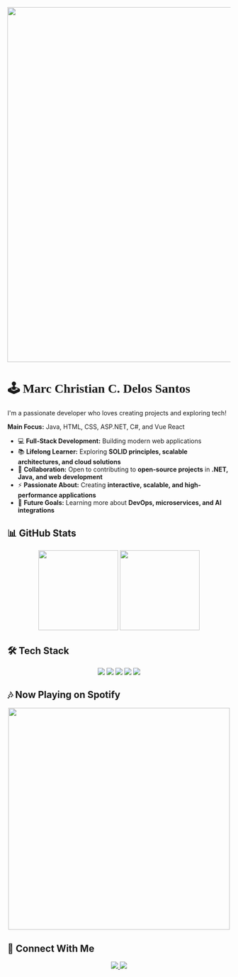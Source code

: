 <p align="center">
  <img src="https://i.pinimg.com/originals/1c/4a/45/1c4a4596912277e7b3b209f1ccf49927.gif" width="800"/>
</p>

# 🕹️ <span style="font-family: 'Press Start 2P', cursive;">Marc Christian C. Delos Santos</span> 

I'm a passionate developer who loves creating projects and exploring tech!

**Main Focus:** Java, HTML, CSS, ASP.NET, C#, and Vue React

- 💻 **Full-Stack Development:** Building modern web applications
- 📚 **Lifelong Learner:** Exploring **SOLID principles, scalable architectures, and cloud solutions**
- 🤝 **Collaboration:** Open to contributing to **open-source projects** in **.NET, Java, and web development**
- ⚡ **Passionate About:** Creating **interactive, scalable, and high-performance applications**
- 🎯 **Future Goals:** Learning more about **DevOps, microservices, and AI integrations**

## 📊 GitHub Stats

<p align="center">  
  <img height="180em" src="https://github-readme-stats.vercel.app/api?username=mowreee&show_icons=true&theme=tokyonight" />  
  <img height="180em" src="https://github-readme-streak-stats.herokuapp.com/?user=mowreee&theme=tokyonight" />  
</p>

## 🛠️ Tech Stack

<p align="center"> <img src="https://img.shields.io/badge/C%23-239120?style=for-the-badge&logo=csharp&logoColor=white"/> 
                   <img src="https://img.shields.io/badge/.NET-512BD4?style=for-the-badge&logo=dotnet&logoColor=white"/> 
                   <img src="https://img.shields.io/badge/Visual%20Studio-5C2D91?style=for-the-badge&logo=visualstudio&logoColor=white"/> 
                   <img src="https://img.shields.io/badge/SQL%20Server-CC2927?style=for-the-badge&logo=microsoftsqlserver&logoColor=white"/> 
                   <img src="https://img.shields.io/badge/Docker-2496ED?style=for-the-badge&logo=docker&logoColor=white"/> 
</p>

## 🎶 Now Playing on Spotify

<p align="center"> <img src="https://spotify-recently-played-readme.vercel.app/api?user=31m2exjv3uwdl6dl2vb65mtotuau" width="500"/> </p>

## 🔗 Connect With Me
<p align="center">  
  <a href="https://www.facebook.com/dlsmcc/">  
    <img src="https://img.shields.io/badge/Facebook-1877F2?style=for-the-badge&logo=facebook&logoColor=white"/>  
  </a>  
  <a href="https://www.instagram.com/mcydls_/">  
    <img src="https://img.shields.io/badge/Twitter-1DA1F2?style=for-the-badge&logo=twitter&logoColor=white"/>  
  </a>  
</p>

